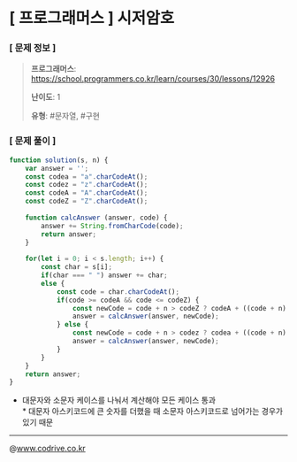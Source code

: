 # [ 프로그래머스 ] 시저암호

### [ 문제 정보 ]
> **프로그래머스**: https://school.programmers.co.kr/learn/courses/30/lessons/12926
> 
> **난이도**: 1
>
> **유형**: #문자열, #구현


### [ 문제 풀이 ]
```JavaScript
function solution(s, n) {
    var answer = '';
    const codea = "a".charCodeAt();
    const codez = "z".charCodeAt();
    const codeA = "A".charCodeAt();
    const codeZ = "Z".charCodeAt();
    
    function calcAnswer (answer, code) {
        answer += String.fromCharCode(code);
        return answer;
    }
    
    for(let i = 0; i < s.length; i++) {
        const char = s[i];
        if(char === " ") answer += char;
        else {
            const code = char.charCodeAt();
            if(code >= codeA && code <= codeZ) {
                const newCode = code + n > codeZ ? codeA + ((code + n) - codeZ) - 1 : code + n;
                answer = calcAnswer(answer, newCode);
            } else {
                const newCode = code + n > codez ? codea + ((code + n) - codez) - 1 : code + n;
                answer = calcAnswer(answer, newCode);
            }
        }
    }
    return answer;
}
```
* 대문자와 소문자 케이스를 나눠서 계산해야 모든 케이스 통과<br>* 대문자 아스키코드에 큰 숫자를 더했을 때 소문자 아스키코드로 넘어가는 경우가 있기 때문


---
@www.codrive.co.kr